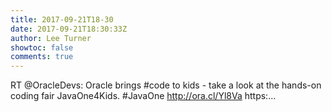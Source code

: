 ```yaml
---
title: 2017-09-21T18-30
date: 2017-09-21T18:30:33Z
author: Lee Turner
showtoc: false
comments: true
---
```


RT @OracleDevs: Oracle brings #code to kids - take a look at the hands-on coding fair JavaOne4Kids. #JavaOne http://ora.cl/Yl8Va https:…

